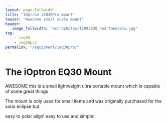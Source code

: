 ```yaml
---
layout: page-fullwidth
title: "IOptron iEQ30Pro mount"
teaser: "Awesome small scale mount"
header:
   image_fullwidth: "astrophotos/11092020_heartandsole.jpg"
tag:
    - ieq30
    - ieq30pro
permalink: "/equipment/ieq30pro/"
---
```


# The iOptron EQ30 Mount 
AWESOME
this is a small lightweight ultra portable mount which is capable of some great things

The mount is only used for small items and was originally purchased for the solar eclipse but

easy to polar align!
easy to use and simple!
